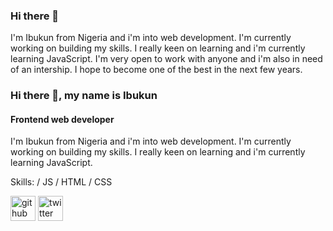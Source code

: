 ### Hi there 👋

I'm Ibukun from Nigeria and i'm into web development. 
I'm currently working on building my skills.
I really keen on learning and i'm currently learning JavaScript.
I'm very open to work with anyone and i'm also in need of an intership.
I hope to become one of the best in the next few years.

### Hi there 👋, my name is Ibukun
#### Frontend web developer
I'm Ibukun from Nigeria and i'm into web development. 
I'm currently working on building my skills.
I really keen on learning and i'm currently learning JavaScript.

Skills: / JS / HTML / CSS

[<img src='https://cdn.jsdelivr.net/npm/simple-icons@3.0.1/icons/github.svg' alt='github' height='40'>](https://github.com/abidoyeIbukun)  [<img src='https://cdn.jsdelivr.net/npm/simple-icons@3.0.1/icons/twitter.svg' alt='twitter' height='40'>](https://twitter.com/only_omopastor)  


